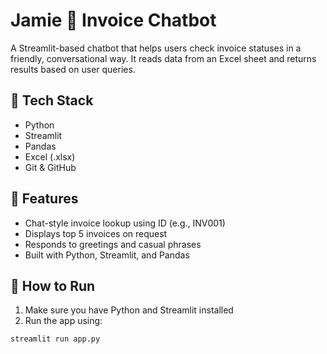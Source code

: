 # Jamie 🤖 Invoice Chatbot

A Streamlit-based chatbot that helps users check invoice statuses in a friendly, conversational way. It reads data from an Excel sheet and returns results based on user queries.

## 🔧 Tech Stack
- Python
- Streamlit
- Pandas
- Excel (.xlsx)
- Git & GitHub

## 🔧 Features
- Chat-style invoice lookup using ID (e.g., INV001)
- Displays top 5 invoices on request
- Responds to greetings and casual phrases
- Built with Python, Streamlit, and Pandas

## 🚀 How to Run

1. Make sure you have Python and Streamlit installed
2. Run the app using:
```bash
streamlit run app.py
